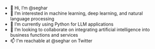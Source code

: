 - 👋 Hi, I’m @seghar
- 👀 I’m interested in machine learning, deep learning, and natural language processing
- 🌱 I’m currently using Python for LLM applications
- 💞️ I’m looking to collaborate on integrating artificial intelligence into business functions and services
- 📫 I'm reachable at @seghar on Twitter 

<!---
seghar/seghar is a ✨ special ✨ repository because its `README.md` (this file) appears on your GitHub profile.
You can click the Preview link to take a look at your changes.
--->
